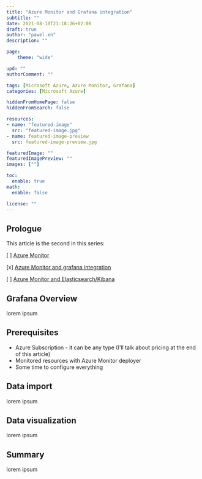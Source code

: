 ```yaml
---
title: "Azure Monitor and Grafana integration"
subtitle: ""
date: 2021-08-10T21:18:26+02:00
draft: true
author: "pawel.en"
description: ""

page:
    theme: "wide"

upd: ""
authorComment: ""

tags: [Microsoft Azure, Azure Monitor, Grafana]
categories: [Microsoft Azure]

hiddenFromHomePage: false
hiddenFromSearch: false

resources:
- name: "featured-image"
  src: "featured-image.jpg"
- name: featured-image-preview
  src: featured-image-preview.jpg

featuredImage: ""
featuredImagePreview: ""
images: [""]

toc:
  enable: true
math:
  enable: false

license: ""
---
```


## Prologue

This article is the second in this series: 

[ ] [Azure Monitor](/azuremonitor/)

[x] [Azure Monitor and grafana integration](/azuremonitor-grafana/)

[ ] [Azure Monitor and Elasticsearch/Kibana](/azuremonitor-elkkibana/)

## Grafana Overview

lorem ipsum

## Prerequisites

+ Azure Subscription - it can be any type (I'll talk about pricing at the end of this article)
+ Monitored resources with Azure Monitor deployer
+ Some time to configure everything

## Data import

lorem ipsum

## Data visualization

lorem ipsum

## Summary

lorem ipsum

